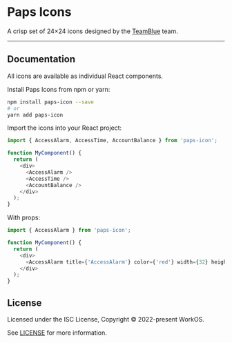 # Paps Icons

A crisp set of 24×24 icons designed by the [TeamBlue](https://papslogistics.com) team.

---

## Documentation

All icons are available as individual React components.

Install Paps Icons from npm or yarn:

```bash
npm install paps-icon --save
# or
yarn add paps-icon
```

Import the icons into your React project:

```js
import { AccessAlarm, AccessTime, AccountBalance } from 'paps-icon';

function MyComponent() {
  return (
    <div>
      <AccessAlarm />
      <AccessTime />
      <AccountBalance />
    </div>
  );
}
```

With props:

```js
import { AccessAlarm } from 'paps-icon';

function MyComponent() {
  return (
    <div>
      <AccessAlarm title={'AccessAlarm'} color={'red'} width={32} height={32} />
    </div>
  );
}
```

## License

Licensed under the ISC License, Copyright © 2022-present WorkOS.

See [LICENSE](./LICENSE.md) for more information.
